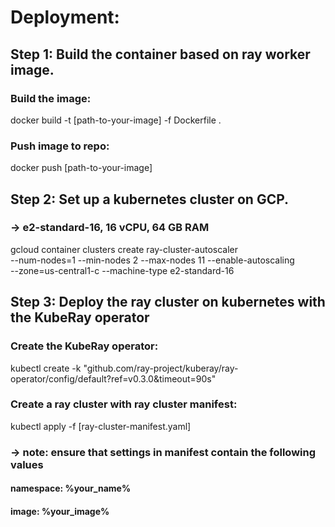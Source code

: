 
# Deployment: 

## Step 1: Build the container based on ray worker image.
### Build the image:

docker build -t [path-to-your-image] -f Dockerfile .

### Push image to repo: 

docker push [path-to-your-image]

## Step 2: Set up a kubernetes cluster on GCP. 
### -> e2-standard-16, 16 vCPU, 64 GB RAM

gcloud container clusters create ray-cluster-autoscaler \
    --num-nodes=1 --min-nodes 2 --max-nodes 11 --enable-autoscaling \
    --zone=us-central1-c --machine-type e2-standard-16

## Step 3:  Deploy the ray cluster on kubernetes with the KubeRay operator
### Create the KubeRay operator:

kubectl create -k "github.com/ray-project/kuberay/ray-operator/config/default?ref=v0.3.0&timeout=90s"

### Create a ray cluster with ray cluster manifest:

kubectl apply -f [ray-cluster-manifest.yaml]

### -> note: ensure that settings in manifest contain the following values
#### namespace: %your_name%
#### image:  %your_image%


